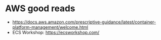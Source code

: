 # AWS good reads
- https://docs.aws.amazon.com/prescriptive-guidance/latest/container-platform-management/welcome.html
- ECS Workshop: https://ecsworkshop.com/
